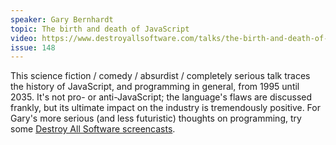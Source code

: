 ```yaml
---
speaker: Gary Bernhardt
topic: The birth and death of JavaScript
video: https://www.destroyallsoftware.com/talks/the-birth-and-death-of-javascript
issue: 148
---
```


This science fiction / comedy / absurdist / completely serious talk traces the history of JavaScript, and programming in general, from 1995 until 2035. It's not pro- or anti-JavaScript; the language's flaws are discussed frankly, but its ultimate impact on the industry is tremendously positive. For Gary's more serious (and less futuristic) thoughts on programming, try some [Destroy All Software screencasts](https://www.destroyallsoftware.com/screencasts).

